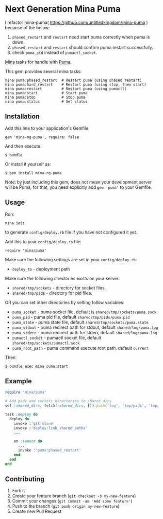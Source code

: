 # Next Generation Mina Puma

I refactor mina-puma( https://github.com/untitledkingdom/mina-puma ) because of the below:

1. `phased_restart` and `restart` need start puma correctly when puma is down.
2. `phased_restart` and `restart` should confirm puma restart successfully.
3. check `puma_pid` instead of `pumactl_socket`.

[Mina](https://github.com/nadarei/mina) tasks for handle with
[Puma](https://github.com/puma/puma).

This gem provides several mina tasks:

    mina puma:phased_restart  # Restart puma (using phased restart)
    mina puma:hard_restart    # Restart puma (using stop, then start)
    mina puma:restart         # Restart puma (using pumactl)
    mina puma:start           # Start puma
    mina puma:stop            # Stop puma
    mina puma:status          # Get status

## Installation

Add this line to your application's Gemfile:

    gem 'mina-ng-puma', require: false

And then execute:

    $ bundle

Or install it yourself as:

    $ gem install mina-ng-puma

Note: by just including this gem, does not mean your development server will be Puma, for that, you need explicitly add `gem 'puma'` to your Gemfile.

## Usage

Run:
```
mina init
```
to generate `config/deploy.rb` file if you have not configured it yet.

Add this to your `config/deploy.rb` file:

    require 'mina/puma'

Make sure the following settings are set in your `config/deploy.rb`:

* `deploy_to`   - deployment path

Make sure the following directories exists on your server:

* `shared/tmp/sockets` - directory for socket files.
* `shared/tmp/pids` - directory for pid files.

OR you can set other directories by setting follow variables:

* `puma_socket` - puma socket file, default is `shared/tmp/sockets/puma.sock`
* `puma_pid` - puma pid file, default `shared/tmp/pids/puma.pid`
* `puma_state` - puma state file, default `shared/tmp/sockets/puma.state`
* `puma_stdout` - puma redirect path for stdout, default `shared/log/puma.log`
* `puma_stderr` - puma redirect path for stderr, default `shared/log/puma.log`
* `pumactl_socket` - pumactl socket file, default `shared/tmp/sockets/pumactl.sock`
* `puma_root_path` - puma command execute root path, default `current`

Then:

```
$ bundle exec mina puma:start
```

## Example
```ruby
require 'mina/puma'

# Add pids and sockets directories to shared dirs
set :shared_dirs, fetch(:shared_dirs, []).push('log', 'tmp/pids', 'tmp/sockets')

task :deploy do
  deploy do
    invoke :'git:clone'
    invoke :'deploy:link_shared_paths'
    ...

    on :launch do
      ...
      invoke :'puma:phased_restart'
    end
  end
end
```

## Contributing

1. Fork it
2. Create your feature branch (`git checkout -b my-new-feature`)
3. Commit your changes (`git commit -am 'Add some feature'`)
4. Push to the branch (`git push origin my-new-feature`)
5. Create new Pull Request

